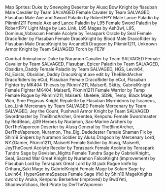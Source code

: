 

Map Sprites:
Duke by Snewping
Deserter by Alusq
Bow Knight by flasuban
Male Cavalier by Team SALVAGED
Female Cavaler by Team SALVAGED, Flasuban
Male Axe and Sword Paladin by RobertFPY
Male Lance Paladin by Pikmin1211
Female Axe and Lance Paladin by L95
Female Sword Paladin by RobertFPY
Light Mage by Leo_Link, L95
Mages by Ash3wl, L95, Dominus_Vobiscum
Female Acolyte by Teraspark
Oracle by Seal
Female DracoRider by Flasuban
Female DracoKnight by Blood
Male DracoRider by Flasuban
Male DracoKnight by ArcaneEli
Dragoon by Pikmin1211, Unknown
Armor Knight by Team SALVAGED
Torch by FE7if

Combat Animations:
Duke by Nuramon
Cavalier by Team SALVAGED
Female Cavalier by Team SALVAGED, Flasuban, Epicer
Paladin by Team SALVAGED, Obsidian_Daddy
Female Paladin by Team SALVAGED, HGS, Levin64, RJ_Exists, Obsidian_Daddy
DracoKnight axe edit by TheBlindArcher
DracoRiders by eCut, Flasuban
Female DracoRider by eCut, Flasuban
Fighter by MK404
Thieves by Pikmin1211, Maiser6, Skitty, GabrielKnight
Female Fighter MK404, Maiser6, Pikmin1211
Female Warrior by Temp
Female Rogue by Pikmin1211, Maiser6, Ukelele, SD9k, Temp, Black Mage, Wan, Sme
Pegasus Knight Repalette by Flasuban
Myrmidons by Iscaneus, Leo_Link
Mercenary by Team SALVAGED
Female Mercenary by Team SALVAGED, Jey the Count, Pushwall
Armor Knight by Team SALVAGED
Swordmaster by TheBlindArcher, Greentea, Kenpuhu
Female Swordmaster by RedBean, Jj09
Heroes by Nuramon, Sax-Marine
Archers by DerTheVaporeon
Deserter by Alusq
General by TheBlindArcher, DerTheVaporeon, Nuramon, The_Big_Dededester
Female Shaman Fix by Shin19
Snipers by Nuramon
Soldier by Alusq
Dragoon by Mercenary Lord, NYZGamer, Pikmin1211, Maiser6
Female Soldier by Alusq, Maiser6, JeyTheCount
Acolyte Recolor by Teraspark
Female Acolyte by Teraspark
Tundra Sage by Devisian_Nights
Female Tundra Sage by GabrielKnight, Seal, Sacred War
Great Knight by Nuramon
FalcoKnight (improvement) by Flasuban
Lord by Teraspark
Great Lord by St jack
Rogue knife by Orihara_Saki
Mage by GabrielKnight
Female Mage by Solum
Sage by Levin64, HyperGammaSpaces
Female Sage (fix) by Shin19
MageKnights sword by Aruka, Kenpuhu
Berserker (improved) by BwdYeti, Shadowofchaos, Red
Pirate by DerTheVaporeon














